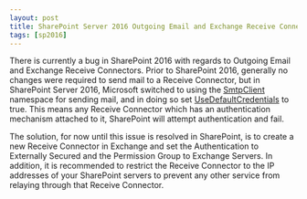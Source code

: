 ```yaml
---
layout: post
title: SharePoint Server 2016 Outgoing Email and Exchange Receive Connectors
tags: [sp2016]
---
```


There is currently a bug in SharePoint 2016 with regards to Outgoing Email and Exchange Receive Connectors. Prior to SharePoint 2016, generally no changes were required to send mail to a Receive Connector, but in SharePoint Server 2016, Microsoft switched to using the [SmtpClient](https://msdn.microsoft.com/en-us/library/system.net.mail.smtpclient%28v=vs.110%29.aspx) namespace for sending mail, and in doing so set [UseDefaultCredentials](https://msdn.microsoft.com/en-us/library/system.net.mail.smtpclient.usedefaultcredentials(v=vs.110).aspx) to true. This means any Receive Connector which has an authentication mechanism attached to it, SharePoint will attempt authentication and fail.

The solution, for now until this issue is resolved in SharePoint, is to create a new Receive Connector in Exchange and set the Authentication to Externally Secured and the Permission Group to Exchange Servers. In addition, it is recommended to restrict the Receive Connector to the IP addresses of your SharePoint servers to prevent any other service from relaying through that Receive Connector.